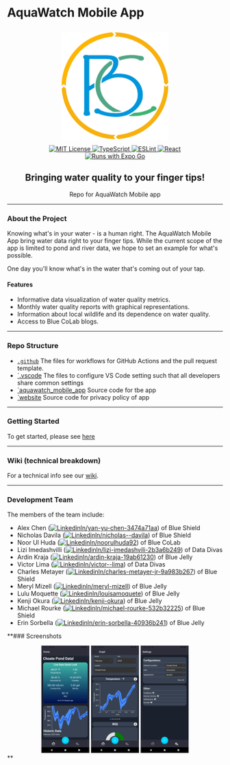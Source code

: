 # AquaWatch Mobile App

<div align="center">
<img src="./aquawatch_mobile_app/assets/splash.png" height="250px" style="padding:10px;">
 
<br>

<a href="./LICENSE">
  <img src="https://img.shields.io/badge/MIT-green?style=for-the-badge" alt="MIT License">
</a>
<a href="https://www.typescriptlang.org/">
  <img src="https://img.shields.io/badge/TypeScript-3178C6?logo=typescript&logoColor=fff" alt="TypeScript">
</a>
<a href="https://eslint.org/">
  <img src="https://img.shields.io/badge/eslint-3A33D1?style=for-the-badge&logo=eslint&logoColor=white" alt="ESLint">
</a>
<a href="https://react.dev/">
  <img src="https://img.shields.io/badge/React-20232A?style=for-the-badge&logo=react&logoColor=61DAFB" alt="React">
</a>

<br>

<a href="https://expo.dev/client">
  <img src="https://img.shields.io/badge/Runs%20with%20Expo%20Go-4630EB.svg?style=flat-square&logo=EXPO&labelColor=f3f3f3&logoColor=000" alt="Runs with Expo Go">
</a>
<h2>Bringing water quality to your finger tips!</h2>
Repo for AquaWatch Mobile app

<hr>
</div>

### About the Project

Knowing what's in your water - is a human right. The AquaWatch Mobile App bring water data right to your finger tips. While the current scope of the app is limited to pond and river data, we hope to set an example for what's possible.

One day you'll know what's in the water that's coming out of your tap.

#### Features

-   Informative data visualization of water quality metrics.
-   Monthly water quality reports with graphical representations.
-   Information about local wildlife and its dependence on water quality.
-   Access to Blue CoLab blogs.

<hr>

### Repo Structure

-   [`.github`](./.github/) The files for workflows for GitHub Actions and the pull request template.
-   [`.vscode](./.vscode/) The files to configure VS Code setting such that all developers share common settings
-   [`aquawatch_mobile_app](./aquawatch_mobile_app/) Source code for tbe app
-   [`website](./website/) Source code for privacy policy of app

<hr>

### Getting Started

To get started, please see [here](./aquawatch_mobile_app/README.md)

<hr>

### Wiki (technical breakdown)

For a technical info see our [wiki](https://github.com/bluecolab/BlueColab_MobileDataViz/wiki/).

<hr>

### Development Team

The members of the team include:

-   Alex Chen ([![Linkedin](https://i.stack.imgur.com/gVE0j.png)ln/yan-yu-chen-3474a71aa](https://www.linkedin.com/in/yan-yu-chen-3474a71aa/)) of Blue Shield
-   Nicholas Davila ([![Linkedin](https://i.stack.imgur.com/gVE0j.png)ln/nicholas--davila](https://www.linkedin.com/in/nicholas--davila/)) of Blue Shield
-   Noor Ul Huda ([![Linkedin](https://i.stack.imgur.com/gVE0j.png)ln/noorulhuda92](https://www.linkedin.com/in/noorulhuda92/)) of Blue CoLab
-   Lizi Imedashvilli ([![Linkedin](https://i.stack.imgur.com/gVE0j.png)ln/lizi-imedashvili-2b3a6b249](https://www.linkedin.com/in/lizi-imedashvili-2b3a6b249/)) of Data Divas
-   Ardin Kraja ([![Linkedin](https://i.stack.imgur.com/gVE0j.png)ln/ardin-kraja-19ab61230](https://www.linkedin.com/in/ardin-kraja-19ab61230/)) of Blue Jelly
-   Victor Lima ([![Linkedin](https://i.stack.imgur.com/gVE0j.png)ln/victor--lima](https://www.linkedin.com/in/victor--lima/)) of Data Divas
-   Charles Metayer ([![Linkedin](https://i.stack.imgur.com/gVE0j.png)ln/charles-metayer-jr-9a983b267](https://www.linkedin.com/in/charles-metayer-jr-9a983b267/)) of Blue Shield
-   Meryl Mizell ([![Linkedin](https://i.stack.imgur.com/gVE0j.png)ln/meryl-mizell](https://www.linkedin.com/in/meryl-mizell/)) of Blue Jelly
-   Lulu Moquette ([![Linkedin](https://i.stack.imgur.com/gVE0j.png)ln/louisamoquete](https://www.linkedin.com/in/louisamoquete/)) of Blue Jelly
-   Kenji Okura ([![Linkedin](https://i.stack.imgur.com/gVE0j.png)ln/kenji-okura](https://www.linkedin.com/in/kenji-okura/)) of Blue Jelly
-   Michael Rourke ([![Linkedin](https://i.stack.imgur.com/gVE0j.png)ln/michael-rourke-532b32225](https://www.linkedin.com/in/michael-rourke-532b32225/)) of Blue Shield
-   Erin Sorbella ([![Linkedin](https://i.stack.imgur.com/gVE0j.png)ln/erin-sorbella-40936b241](https://www.linkedin.com/in/erin-sorbella-40936b241/)) of Blue Jelly

\*\*### Screenshots

<div align="center">
<img src="./screenshots/home.png" height="250px" />
<img src="./screenshots/data.png" height="250px"  />
<img src="./screenshots/settings.png" height="250px" />
</div>
**

